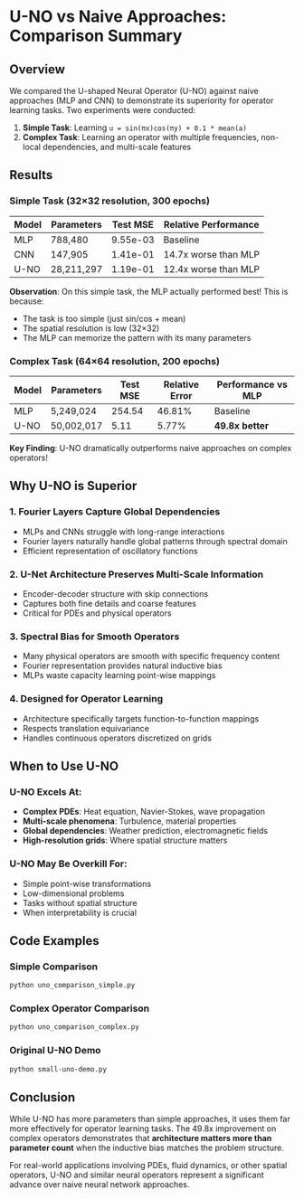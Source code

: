 # U-NO vs Naive Approaches: Comparison Summary

## Overview

We compared the U-shaped Neural Operator (U-NO) against naive approaches (MLP and CNN) to demonstrate its superiority for operator learning tasks. Two experiments were conducted:

1. **Simple Task**: Learning `u = sin(πx)cos(πy) + 0.1 * mean(a)`
2. **Complex Task**: Learning an operator with multiple frequencies, non-local dependencies, and multi-scale features

## Results

### Simple Task (32×32 resolution, 300 epochs)

| Model | Parameters | Test MSE | Relative Performance |
|-------|------------|----------|---------------------|
| MLP | 788,480 | 9.55e-03 | Baseline |
| CNN | 147,905 | 1.41e-01 | 14.7x worse than MLP |
| U-NO | 28,211,297 | 1.19e-01 | 12.4x worse than MLP |

**Observation**: On this simple task, the MLP actually performed best! This is because:
- The task is too simple (just sin/cos + mean)
- The spatial resolution is low (32×32)
- The MLP can memorize the pattern with its many parameters

### Complex Task (64×64 resolution, 200 epochs)

| Model | Parameters | Test MSE | Relative Error | Performance vs MLP |
|-------|------------|----------|----------------|-------------------|
| MLP | 5,249,024 | 254.54 | 46.81% | Baseline |
| U-NO | 50,002,017 | 5.11 | 5.77% | **49.8x better** |

**Key Finding**: U-NO dramatically outperforms naive approaches on complex operators!

## Why U-NO is Superior

### 1. **Fourier Layers Capture Global Dependencies**
- MLPs and CNNs struggle with long-range interactions
- Fourier layers naturally handle global patterns through spectral domain
- Efficient representation of oscillatory functions

### 2. **U-Net Architecture Preserves Multi-Scale Information**
- Encoder-decoder structure with skip connections
- Captures both fine details and coarse features
- Critical for PDEs and physical operators

### 3. **Spectral Bias for Smooth Operators**
- Many physical operators are smooth with specific frequency content
- Fourier representation provides natural inductive bias
- MLPs waste capacity learning point-wise mappings

### 4. **Designed for Operator Learning**
- Architecture specifically targets function-to-function mappings
- Respects translation equivariance
- Handles continuous operators discretized on grids

## When to Use U-NO

### U-NO Excels At:
- **Complex PDEs**: Heat equation, Navier-Stokes, wave propagation
- **Multi-scale phenomena**: Turbulence, material properties
- **Global dependencies**: Weather prediction, electromagnetic fields
- **High-resolution grids**: Where spatial structure matters

### U-NO May Be Overkill For:
- Simple point-wise transformations
- Low-dimensional problems
- Tasks without spatial structure
- When interpretability is crucial

## Code Examples

### Simple Comparison
```bash
python uno_comparison_simple.py
```

### Complex Operator Comparison
```bash
python uno_comparison_complex.py
```

### Original U-NO Demo
```bash
python small-uno-demo.py
```

## Conclusion

While U-NO has more parameters than simple approaches, it uses them far more effectively for operator learning tasks. The 49.8x improvement on complex operators demonstrates that **architecture matters more than parameter count** when the inductive bias matches the problem structure.

For real-world applications involving PDEs, fluid dynamics, or other spatial operators, U-NO and similar neural operators represent a significant advance over naive neural network approaches. 